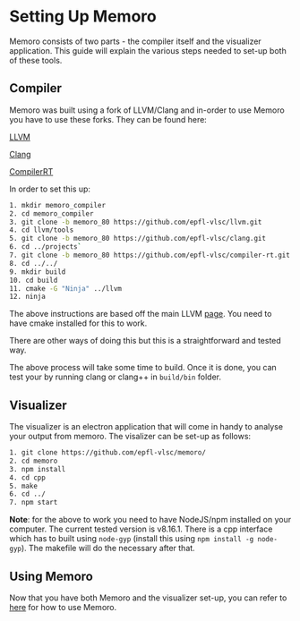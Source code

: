 # Setting Up Memoro

Memoro consists of two parts - the compiler itself and the visualizer application. This guide will explain the various steps needed to set-up both of these tools.

## Compiler

Memoro was built using a fork of LLVM/Clang and in-order to use Memoro you have to use these forks. They can be found here:

[LLVM](https://github.com/epfl-vlsc/llvm)

[Clang](https://github.com/epfl-vlsc/clang)

[CompilerRT](https://github.com/epfl-vlsc/compiler-rt)

In order to set this up:

```bash
1. mkdir memoro_compiler
2. cd memoro_compiler
3. git clone -b memoro_80 https://github.com/epfl-vlsc/llvm.git
4. cd llvm/tools
5. git clone -b memoro_80 https://github.com/epfl-vlsc/clang.git
6. cd ../projects`
7. git clone -b memoro_80 https://github.com/epfl-vlsc/compiler-rt.git
8. cd ../../
9. mkdir build
10. cd build
11. cmake -G "Ninja" ../llvm
12. ninja
```

The above instructions are based off the main LLVM [page](https://releases.llvm.org/4.0.1/docs/GettingStarted.html). You need to have cmake installed for this to work.

There are other ways of doing this but this is a straightforward and tested way.

The above process will take some time to build. Once it is done, you can test your by running clang or clang++ in `build/bin` folder.

## Visualizer

The visualizer is an electron application that will come in handy to analyse your output from memoro. The visalizer can be set-up as follows:

```bash
1. git clone https://github.com/epfl-vlsc/memoro/
2. cd memoro
3. npm install
4. cd cpp
5. make
6. cd ../
7. npm start
```

**Note**: for the above to work you need to have NodeJS/npm installed on your computer. The current tested version is v8.16.1. There is a cpp interface which has to built using `node-gyp` (install this using `npm install -g node-gyp`). The makefile will do the necessary after that. 

## Using Memoro

Now that you have both Memoro and the visualizer set-up, you can refer to [here](use_case.md) for how to use Memoro.
